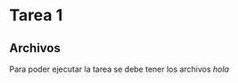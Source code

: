 Tarea 1
================================

Archivos
----
Para poder ejecutar la tarea se debe tener los archivos *hola*
